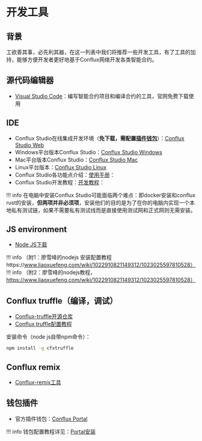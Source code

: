 # 开发工具

## 背景
工欲善其事，必先利其器，在这一列表中我们将推荐一些开发工具，有了工具的加持，能够方便开发者更好地基于Conflux网络开发各类智能合约。

## 源代码编辑器

- [Visual Studio Code](https://code.visualstudio.com/Download)：编写智能合约项目和编译合约的工具，官网免费下载使用

## IDE

- Conflux Studio在线集成开发环境（**免下载，需配置[插件钱包](./#_4)**）：[Conflux Studio Web](https://conflux.ide.black)
- Windows平台版本Conflux Studio：[Conflux Studio Windows](https://app.obsidians.io/conflux/win)
- Mac平台版本Conflux Studio：[Conflux Studio Mac](https://app.obsidians.io/conflux/mac)
- Linux平台版本：[Conflux Studio Linux](https://app.obsidians.io/conflux/linux)
- Conflux Studio各功能点介绍：[使用手册](https://github.com/ObsidianLabs/ConfluxStudio/blob/master/README-CN.md)：
- Conflux Studio开发教程：[开发教程](https://github.com/ObsidianLabs/conflux-dapp-tutorial/blob/master/README-CN.md)：

!!! info
	在电脑中安装Conflux Studio可能面临两个难点：即docker安装和conflux rust的安装，**但两项并非必须项**，安装他们的目的是为了在你的电脑内实现一个本地私有测试链，如果不需要私有测试线而是直接使用测试网和正式网则无需安装。

## JS environment

- [Node JS下载](http://nodejs.cn/download/)

!!! info
	（附1：廖雪峰的nodejs 安装配置教程https://www.liaoxuefeng.com/wiki/1022910821149312/1023025597810528）
!!! info
	（附2：廖雪峰的nodejs教程，https://www.liaoxuefeng.com/wiki/1022910821149312/1023025597810528）

## Conflux truffle（编译，调试）
- [Conflux-truffle开源仓库](https://github.com/Conflux-Chain/conflux-truffle)
- [Conflux truffle配置教程](https://www.sohu.com/a/414765705_120146170)


安装命令（node js自带npm命令）：
```bash
npm install -g cfxtruffle
```

## Conflux remix
- [Conflux-remix工具](http://remix.conflux.work/)

## 钱包插件
- 官方插件钱包：[Conflux Portal](https://portal.confluxnetwork.org/)

!!! info
	钱包配置教程详见：[Portal安装](https://conflux-wiki.github.io/conflux-wiki/development/portal/)
